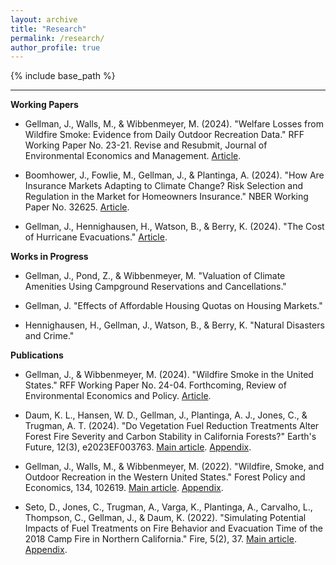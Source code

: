 ```yaml
---
layout: archive
title: "Research"
permalink: /research/
author_profile: true
---
```


{% include base_path %}

------

**Working Papers**
* Gellman, J., Walls, M., & Wibbenmeyer, M. (2024). "Welfare Losses from Wildfire Smoke: Evidence from Daily Outdoor Recreation Data." RFF Working Paper No. 23-21. Revise and Resubmit, Journal of Environmental Economics and Management. [Article](https://jacobgellman.github.io/files/gellman_et_al_2024-welfare_losses_wildfire_smoke_recreation.pdf).

* Boomhower, J., Fowlie, M., Gellman, J., & Plantinga, A. (2024). "How Are Insurance Markets Adapting to Climate Change? Risk Selection and Regulation in the Market for Homeowners Insurance." NBER Working Paper No. 32625. [Article](https://jacobgellman.github.io/files/boomhower_et_al_2024-insurance_markets_climate_change_risk.pdf).

* Gellman, J., Hennighausen, H., Watson, B., & Berry, K. (2024). "The Cost of Hurricane Evacuations." [Article](https://jacobgellman.github.io/files/gellman_et_al_2024-cost_hurricane_evacuations.pdf).

**Works in Progress**
* Gellman, J., Pond, Z., & Wibbenmeyer, M. "Valuation of Climate Amenities Using Campground Reservations and Cancellations."

* Gellman, J. "Effects of Affordable Housing Quotas on Housing Markets."

* Hennighausen, H., Gellman, J., Watson, B., & Berry, K. "Natural Disasters and Crime."

**Publications**
* Gellman, J., & Wibbenmeyer, M. (2024). "Wildfire Smoke in the United States." RFF Working Paper No. 24-04. Forthcoming, Review of Environmental Economics and Policy. [Article](https://jacobgellman.github.io/files/gellman_wibbenmeyer_2024-wildfire_smoke_in_united_states.pdf). 

* Daum, K. L., Hansen, W. D., Gellman, J., Plantinga, A. J., Jones, C., & Trugman, A. T. (2024). "Do Vegetation Fuel Reduction Treatments Alter Forest Fire Severity and Carbon Stability in California Forests?" Earth's Future, 12(3), e2023EF003763. [Main article](https://jacobgellman.github.io/files/daum_et_al_2024-vegetation_treatments_carbon_fire.pdf). [Appendix](https://jacobgellman.github.io/files/daum_et_al_2024-vegetation_treatments_carbon_fire_appendix.pdf). 

* Gellman, J., Walls, M., & Wibbenmeyer, M. (2022). "Wildfire, Smoke, and Outdoor Recreation in the Western United States." Forest Policy and Economics, 134, 102619. [Main article](https://jacobgellman.github.io/files/gellman_et_al_2022-wildfire_smoke_recreation.pdf). [Appendix](https://jacobgellman.github.io/files/gellman_et_al_2022-wildfire_smoke_recreation_appendix.pdf). 

* Seto, D., Jones, C., Trugman, A., Varga, K., Plantinga, A., Carvalho, L., Thompson, C., Gellman, J., & Daum, K. (2022). "Simulating Potential Impacts of Fuel Treatments on Fire Behavior and Evacuation Time of the 2018 Camp Fire in Northern California." Fire, 5(2), 37. [Main article](https://jacobgellman.github.io/files/seto_et_al_2022-fuel_treatments_camp_fire.pdf). [Appendix](https://jacobgellman.github.io/files/seto_et_al_2022-fuel_treatments_camp_fire_appendix.pdf).
